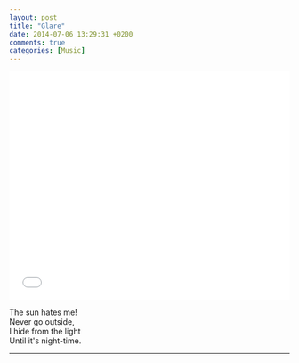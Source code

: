 ```yaml
---
layout: post
title: "Glare"
date: 2014-07-06 13:29:31 +0200
comments: true
categories: [Music]
---
```


<iframe src="//www.youtube.com/embed/fa7lkYLJfiw?hl=hu_HU&hd=1&vq=hd720&rel=0&showinfo=0&modestbranding=0&autohide=1&showsearch=0&version=3&fs=1&iv_load_policy=3" width="100%" height="410" frameborder="0" allowfullscreen></iframe>

The sun hates me!  
Never go outside,  
I hide from the light  
Until it's night-time.

---

